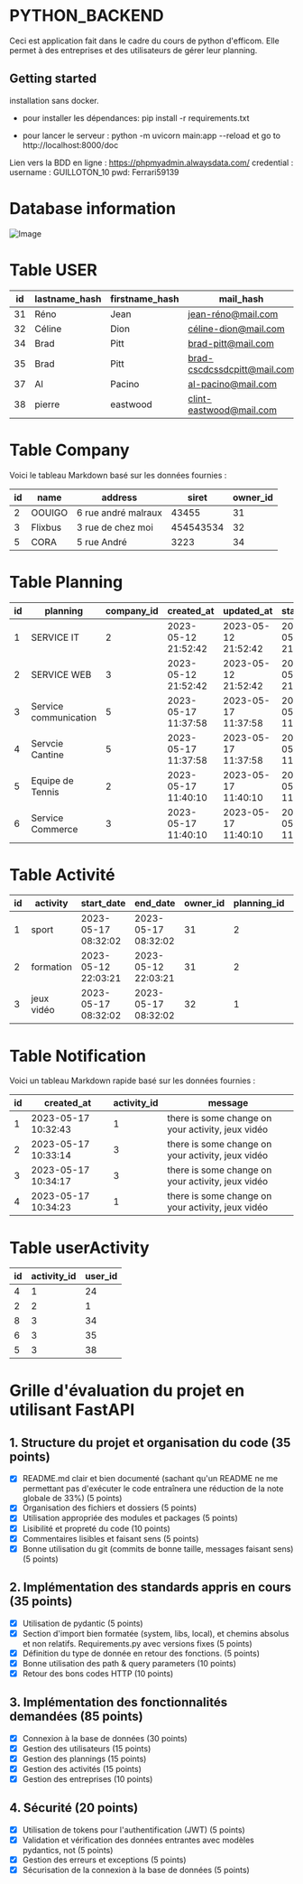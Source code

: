 # PYTHON_BACKEND
Ceci est application fait dans le cadre du cours de python d'efficom. Elle permet à des entreprises et des utilisateurs de gérer leur planning. 

## Getting started
installation sans docker.
- pour installer les dépendances: pip install -r requirements.txt

- pour lancer le serveur : python -m uvicorn main:app --reload
et go to http://localhost:8000/doc 

Lien vers la BDD en ligne : https://phpmyadmin.alwaysdata.com/
credential :
username : GUILLOTON_10
pwd: Ferrari59139
# Database information
![Image](https://i.imgur.com/KP34FGN.png)

# Table USER

| id | lastname_hash | firstname_hash | mail_hash                | company_id | role       | password_hash  |
|----|---------------|----------------|--------------------------|------------|------------|-----------|
| 31 | Réno          | Jean           | jean-réno@mail.com       | 2          | MAINTAINER | password  |
| 32 | Céline        | Dion           | céline-dion@mail.com     | 3          | MAINTAINER | password  |
| 34 | Brad          | Pitt           | brad-pitt@mail.com       | 5          | ADMIN      | password  |
| 35 | Brad          | Pitt           | brad-cscdcssdcpitt@mail.com | 3        | ADMIN      | password  |
| 37 | Al            | Pacino         | al-pacino@mail.com       | 2          | USER       | password  |
| 38 | pierre        | eastwood       | clint-eastwood@mail.com  | 3          | USER       | password3  |

# Table Company

Voici le tableau Markdown basé sur les données fournies :

| id | name    | address              | siret     | owner_id |
|----|---------|----------------------|-----------|----------|
| 2  | OOUIGO  | 6 rue andré malraux  | 43455     | 31       |
| 3  | Flixbus | 3 rue de chez moi    | 454543534 | 32       |
| 5  | CORA    | 5 rue André          | 3223      | 34       |

# Table Planning

| id | planning              | company_id | created_at           | updated_at           | start_date            | end_date              |
|----|-----------------------|------------|----------------------|----------------------|-----------------------|-----------------------|
| 1  | SERVICE IT            | 2          | 2023-05-12 21:52:42  | 2023-05-12 21:52:42  | 2023-05-12 21:52:42   | 2023-05-12 21:52:42   |
| 2  | SERVICE WEB           | 3          | 2023-05-12 21:52:42  | 2023-05-12 21:52:42  | 2023-05-12 21:52:42   | 2023-05-12 21:52:42   |
| 3  | Service communication | 5          | 2023-05-17 11:37:58  | 2023-05-17 11:37:58  | 2023-05-17 11:37:58   | 2023-05-17 11:37:58   |
| 4  | Servcie Cantine       | 5          | 2023-05-17 11:37:58  | 2023-05-17 11:37:58  | 2023-05-17 11:37:58   | 2023-05-17 11:37:58   |
| 5  | Equipe de Tennis      | 2          | 2023-05-17 11:40:10  | 2023-05-17 11:40:10  | 2023-05-17 11:40:10   | 2023-05-17 11:40:10   |
| 6  | Service Commerce      | 3          | 2023-05-17 11:40:10  | 2023-05-17 11:40:10  | 2023-05-17 11:40:10   | 2023-05-17 11:40:10   |

# Table Activité

| id | activity   | start_date         | end_date           | owner_id | planning_id | created_at       |
|----|------------|--------------------|--------------------|----------|-------------|------------------|
| 1  | sport      | 2023-05-17 08:32:02 | 2023-05-17 08:32:02 | 31       | 2           | 2023-05-12 22:03:21 |
| 2  | formation  | 2023-05-12 22:03:21 | 2023-05-12 22:03:21 | 31       | 2           | 2023-05-12 22:03:21 |
| 3  | jeux vidéo | 2023-05-17 08:32:02 | 2023-05-17 08:32:02 | 32       | 1           | 2023-05-12 22:03:21 |

# Table Notification

Voici un tableau Markdown rapide basé sur les données fournies :

| id | created_at         | activity_id | message                                |
|----|--------------------|-------------|----------------------------------------|
| 1  | 2023-05-17 10:32:43 | 1           | there is some change on your activity, jeux vidéo |
| 2  | 2023-05-17 10:33:14 | 3           | there is some change on your activity, jeux vidéo |
| 3  | 2023-05-17 10:34:17 | 3           | there is some change on your activity, jeux vidéo |
| 4  | 2023-05-17 10:34:23 | 1           | there is some change on your activity, jeux vidéo |

# Table userActivity

| id | activity_id | user_id |
|----|-------------|---------|
| 4  | 1           | 24      |
| 2  | 2           | 1       |
| 8  | 3           | 34      |
| 6  | 3           | 35      |
| 5  | 3           | 38      |

# Grille d'évaluation du projet en utilisant FastAPI

## 1. Structure du projet et organisation du code (35 points)
   - [x] README.md clair et bien documenté (sachant qu'un README ne me permettant pas d'exécuter le code entraînera une réduction de la note globale de 33%) (5 points)
   - [x] Organisation des fichiers et dossiers (5 points)
   - [x] Utilisation appropriée des modules et packages (5 points)
   - [x] Lisibilité et propreté du code (10 points)
   - [x] Commentaires lisibles et faisant sens (5 points)
   - [x] Bonne utilisation du git (commits de bonne taille, messages faisant sens) (5 points)

## 2. Implémentation des standards appris en cours (35 points)
   - [x] Utilisation de pydantic (5 points)
   - [x] Section d'import bien formatée (system, libs, local), et chemins absolus et non relatifs. Requirements.py avec versions fixes (5 points)
   - [x] Définition du type de donnée en retour des fonctions. (5 points)
   - [x] Bonne utilisation des path & query parameters (10 points)
   - [x] Retour des bons codes HTTP (10 points)

## 3. Implémentation des fonctionnalités demandées (85 points)
   - [x] Connexion à la base de données (30 points)
   - [x] Gestion des utilisateurs (15 points)
   - [x] Gestion des plannings (15 points)
   - [x] Gestion des activités (15 points)
   - [x] Gestion des entreprises (10 points)

## 4. Sécurité (20 points)
   - [x] Utilisation de tokens pour l'authentification (JWT) (5 points)
   - [x] Validation et vérification des données entrantes avec modèles pydantics, not (5 points)
   - [x] Gestion des erreurs et exceptions (5 points)
   - [x] Sécurisation de la connexion à la base de données (5 points)

